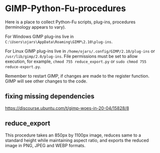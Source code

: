 # GIMP-Python-Fu-procedures
Here is a place to collect Python-Fu scripts, plug-ins, procedures (terminology appears to vary).

For Windows GIMP plug-ins live in ```C:\Users\ojars\AppData\Roaming\GIMP\2.10\plug-ins```.

For Linux GIMP plug-ins live in ```/home/ojars/.config/GIMP/2.10/plug-ins``` or ```/usr/lib/gimp/2.0/plug-ins```. File permissions must be set to allow execution, for example, ```chmod 755 reduce_export.py``` or ```sudo chmod 755 reduce-export.py```.

Remember to restart GIMP, if changes are made to the register function. GIMP will see other changes to the code.

## fixing missing dependencies
https://discourse.ubuntu.com/t/gimp-woes-in-20-04/15828/8

## reduce_export
This procedure takes an 850px by 1100px image, reduces same to a standard height while maintaining aspect ratio, and exports the reduced image in PNG, JPEG and WEBP formats.

